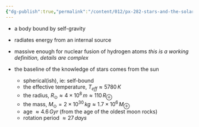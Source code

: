 ```yaml
---
{"dg-publish":true,"permalink":"/content/012/px-282-stars-and-the-solar-system/a-introduction/px-282-a1-a-star/","noteIcon":"1","created":"2024-11-25T10:50:32.000+00:00","updated":"2024-11-26T09:33:12.869+00:00"}
---
```


- a body bound by self-gravity
- radiates energy from an internal source
- massive enough for nuclear fusion of hydrogen atoms
	*this is a working definition, details are complex*

- the baseline of the knowledge of stars comes from the sun
	- spherical(ish), ie: self-bound
	- the effective temperature, $T_{eff}\approx 5780\,K$
	- the radius, $R_{\odot}\approx 4\times10^{8}\,m\approx110\,R_{\oplus}$
	- the mass, $M_{\odot}=2\times10^{30}\,kg\approx1.7\times10^{6}\,M_{\oplus}$
	- age $\approx4.6\,Gyr$ (from the age of the oldest moon rocks)
	- rotation period $\approx 27\,days$